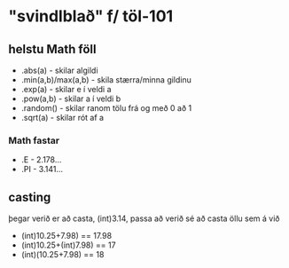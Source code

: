 # "svindlblað" f/ töl-101

## helstu Math föll
- .abs(a) - skilar algildi
- .min(a,b)/max(a,b) - skila stærra/minna gildinu
- .exp(a) - skilar e í veldi a
- .pow(a,b) - skilar a í veldi b
- .random() - skilar ranom tölu frá og með 0 að 1
- .sqrt(a) - skilar rót af a
### Math fastar
- .E - 2.178...
- .PI - 3.141...

## casting
þegar verið er að casta, (int)3.14, passa að verið sé að casta öllu sem á við
- (int)10.25+7.98) == 17.98
- (int)10.25+(int)7.98) == 17
- (int)(10.25+7.98) == 18
